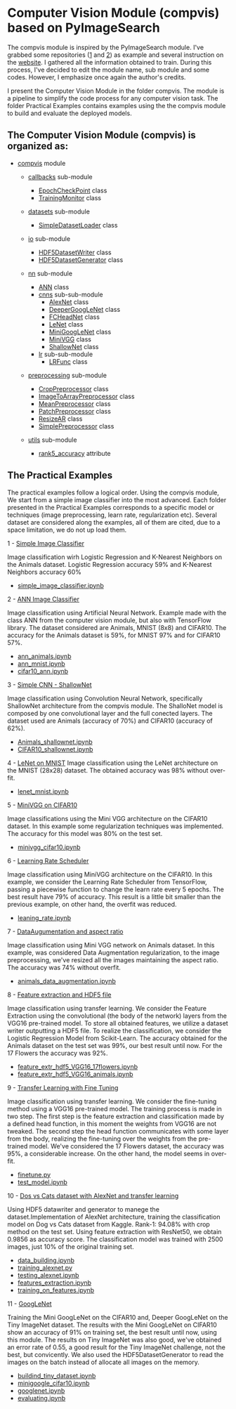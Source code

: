 # Computer Vision Module (compvis) based on PyImageSearch

The compvis module is inspired by the PyImageSearch module. I've grabbed some repositories ([1](https://github.com/Sid2697/pyimage-Learning) and [2](https://blog.csdn.net/zimiao552147572/article/details/106718957#t1)) as example and several instruction on the [website](https://www.pyimagesearch.com/). I gathered all the information obtained to train. During this process, I've decided to edit the module name, sub module and some codes. However, I emphasize once again the author's credits.

I present the Computer Vision Module in the folder compvis. The module is a pipeline to simplify the code process for any computer vision task. The folder Practical Examples contains examples using the the compvis module to build and evaluate the deployed models.

## The Computer Vision Module (compvis) is organized as:

- [compvis](https://github.com/IgorMeloS/Computer-Vision-Training/tree/main/ComputerVision%20Module/compvis) module

  - [callbacks](https://github.com/IgorMeloS/Computer-Vision-Training/tree/main/ComputerVision%20Module/compvis/callbacks) sub-module
    - [EpochCheckPoint](https://github.com/IgorMeloS/Computer-Vision-Training/blob/main/ComputerVision%20Module/compvis/callbacks/epochcheckpoint.py) class
    - [TrainingMonitor](https://github.com/IgorMeloS/Computer-Vision-Training/blob/main/ComputerVision%20Module/compvis/callbacks/trainingmonitor.py) class

  - [datasets](https://github.com/IgorMeloS/Computer-Vision-Training/tree/main/ComputerVision%20Module/compvis/datasets) sub-module
    - [SimpleDatasetLoader](https://github.com/IgorMeloS/Computer-Vision-Training/blob/main/ComputerVision%20Module/compvis/datasets/simpledatasetoader.py) class

  - [io](https://github.com/IgorMeloS/Computer-Vision-Training/tree/main/ComputerVision%20Module/compvis/io) sub-module
    - [HDF5DatasetWriter](https://github.com/IgorMeloS/Computer-Vision-Training/blob/main/ComputerVision%20Module/compvis/io/hdf5datasetwriter.py) class
    - [HDF5DatasetGenerator](https://github.com/IgorMeloS/Computer-Vision-Training/blob/main/ComputerVision%20Module/compvis/io/hdf5datasetgenerator.py) class

  - [nn](https://github.com/IgorMeloS/Computer-Vision-Training/tree/main/ComputerVision%20Module/compvis/ann) sub-module
    - [ANN](https://github.com/IgorMeloS/Computer-Vision-Training/blob/main/ComputerVision%20Module/compvis/ann/neuralnetwork.py) class
    - [cnns](https://github.com/IgorMeloS/Computer-Vision-Training/tree/main/ComputerVision%20Module/compvis/ann/cnns) sub-sub-module
      - [AlexNet](https://github.com/IgorMeloS/Computer-Vision-Training/blob/main/ComputerVision%20Module/compvis/nn/cnns/alexNet.py) class
      - [DeeperGoogLeNet](https://github.com/IgorMeloS/Computer-Vision-Training/blob/main/ComputerVision%20Module/compvis/nn/cnns/deepergooglenet.py) class
      - [FCHeadNet](https://github.com/IgorMeloS/Computer-Vision-Training/blob/main/ComputerVision%20Module/compvis/nn/cnns/fcheadnet.py) class
      - [LeNet](https://github.com/IgorMeloS/Computer-Vision-Training/blob/main/ComputerVision%20Module/compvis/ann/cnns/lenet.py) class
      - [MiniGoogLeNet](https://github.com/IgorMeloS/Computer-Vision-Training/blob/main/ComputerVision%20Module/compvis/nn/cnns/minigooglenet.py) class
      - [MiniVGG](https://github.com/IgorMeloS/Computer-Vision-Training/blob/main/ComputerVision%20Module/compvis/ann/cnns/minivgg.py) class
      - [ShallowNet](https://github.com/IgorMeloS/Computer-Vision-Training/blob/main/ComputerVision%20Module/compvis/ann/cnns/shallownet.py) class
    - [lr](https://github.com/IgorMeloS/Computer-Vision-Training/tree/main/ComputerVision%20Module/compvis/nn/lr) sub-sub-module
      - [LRFunc](https://github.com/IgorMeloS/Computer-Vision-Training/blob/main/ComputerVision%20Module/compvis/nn/lr/learning_rate_functions.py) class

  - [preprocessing](https://github.com/IgorMeloS/Computer-Vision-Training/tree/main/ComputerVision%20Module/compvis/preprocessing) sub-module
    - [CropPreprocessor](https://github.com/IgorMeloS/Computer-Vision-Training/blob/main/ComputerVision%20Module/compvis/preprocessing/croppreprocessor.py) class
    - [ImageToArrayPreprocessor](https://github.com/IgorMeloS/Computer-Vision-Training/blob/main/ComputerVision%20Module/compvis/preprocessing/imagetoarraypreprocessor.py) class
    - [MeanPreprocessor](https://github.com/IgorMeloS/Computer-Vision-Training/blob/main/ComputerVision%20Module/compvis/preprocessing/meanpreprocessor.py) class
    - [PatchPreprocessor](https://github.com/IgorMeloS/Computer-Vision-Training/blob/main/ComputerVision%20Module/compvis/preprocessing/patchpreprocessor.py) class
    - [ResizeAR](https://github.com/IgorMeloS/Computer-Vision-Training/blob/main/ComputerVision%20Module/compvis/preprocessing/resizear.py) class
    - [SimplePreprocessor](https://github.com/IgorMeloS/Computer-Vision-Training/blob/main/ComputerVision%20Module/compvis/preprocessing/simplepreprocessor.py) class

  - [utils](https://github.com/IgorMeloS/Computer-Vision-Training/tree/main/ComputerVision%20Module/compvis/utils) sub-module

    - [rank5_accuracy](https://github.com/IgorMeloS/Computer-Vision-Training/blob/main/ComputerVision%20Module/compvis/utils/ranked.py) attribute


## The Practical Examples

The practical examples follow a logical order. Using the compvis module, We start from a simple image classifier into the most advanced. Each folder presented in the Practical Examples corresponds to a specific model or techniques (image preprocessing, learn rate, regularization etc). Several dataset are considered along the examples, all of them are cited, due to a space limitation, we do not up load them.

1 - [Simple Image Classifier](https://github.com/IgorMeloS/Computer-Vision-Training/tree/main/ComputerVision%20Module/Pratical%20Examples/1%20-%20Simple%20Image%20Classifier)

Image classification wirh Logistic Regression and K-Nearest Neighbors on the Animals dataset. Logistic Regression accuracy 59% and K-Nearest Neighbors accuracy 60%
  - [simple_image_classifier.ipynb](https://github.com/IgorMeloS/Computer-Vision-Training/blob/main/ComputerVision%20Module/Pratical%20Examples/1%20-%20Simple%20Image%20Classifier/simple_image_classifier.ipynb)

2 - [ANN Image Classifier](https://github.com/IgorMeloS/Computer-Vision-Training/tree/main/ComputerVision%20Module/Pratical%20Examples/2%20-%20ANN_Image_Classifier)

Image classification using Artificial Neural Network. Example made with the class ANN from the computer vision module, but also with TensorFlow library. The dataset considered are Animals, MNIST (8x8) and CIFAR10. The accuracy for the Animals dataset is 59%, for MNIST 97% and for CIFAR10 57%.
  - [ann_animals.ipynb](https://github.com/IgorMeloS/Computer-Vision-Training/blob/main/ComputerVision%20Module/Pratical%20Examples/2%20-%20ANN_Image_Classifier/ann_animals.ipynb)
  - [ann_mnist.ipynb](https://github.com/IgorMeloS/Computer-Vision-Training/blob/main/ComputerVision%20Module/Pratical%20Examples/2%20-%20ANN_Image_Classifier/ann_mnist.ipynb)
  - [cifar10_ann.ipynb](https://github.com/IgorMeloS/Computer-Vision-Training/blob/main/ComputerVision%20Module/Pratical%20Examples/2%20-%20ANN_Image_Classifier/cifar10_ann.ipynb)

3 - [Simple CNN - ShallowNet](https://github.com/IgorMeloS/Computer-Vision-Training/tree/main/ComputerVision%20Module/Pratical%20Examples/3%20-%20Simple%20CNN)

Image classification using Convolution Neural Network, specifically ShallowNet architecture from the compvis module. The ShalloNet model is composed by one convolutional layer and the full conected layers. The dataset used are Animals (accuracy of 70%) and CIFAR10 (accuracy of 62%).
  - [Animals_shallownet.ipynb](https://github.com/IgorMeloS/Computer-Vision-Training/blob/main/ComputerVision%20Module/Pratical%20Examples/3%20-%20Simple%20CNN/Aninals_shallownet.ipynb)
  - [CIFAR10_shallownet.ipynb](https://github.com/IgorMeloS/Computer-Vision-Training/blob/main/ComputerVision%20Module/Pratical%20Examples/3%20-%20Simple%20CNN/CIFAR10_shallownet.ipynb)

4 - [LeNet on MNIST](https://github.com/IgorMeloS/Computer-Vision-Training/tree/main/ComputerVision%20Module/Pratical%20Examples/4%20-%20LeNet%20on%20MNIST)
Image classification using the LeNet architecture on the MNIST (28x28) dataset. The obtained accuracy was 98% without over-fit.
  - [lenet_mnist.ipynb](https://github.com/IgorMeloS/Computer-Vision-Training/blob/main/ComputerVision%20Module/Pratical%20Examples/4%20-%20LeNet%20on%20MNIST/lenet_mnist.ipynb)

5 - [MiniVGG on CIFAR10](https://github.com/IgorMeloS/Computer-Vision-Training/tree/main/ComputerVision%20Module/Pratical%20Examples/5%20-%20MiniVGG%20on%20CIFAR10)

Image classifications using the Mini VGG architecture on the CIFAR10 dataset. In this example some regularization techniques was implemented. The accuracy for this model was 80% on the test set.
  - [minivgg_cifar10.ipynb](https://github.com/IgorMeloS/Computer-Vision-Training/blob/main/ComputerVision%20Module/Pratical%20Examples/5%20-%20MiniVGG%20on%20CIFAR10/minivgg_cifar10.ipynb)

6 - [Learning Rate Scheduler](https://github.com/IgorMeloS/Computer-Vision-Training/tree/main/ComputerVision%20Module/Pratical%20Examples/6%20-%20Learning%20%20Rate%20Schedulers)

Image classification using MiniVGG architecture on the CIFAR10. In this example, we consider the Learning Rate Scheduler from TensorFlow, passing a piecewise function to change the learn rate every 5 epochs. The best result have 79% of accuracy. This result is a little bit smaller than the previous example, on other hand, the overfit was reduced.
  - [leaning_rate.ipynb](https://github.com/IgorMeloS/Computer-Vision-Training/blob/main/ComputerVision%20Module/Pratical%20Examples/6%20-%20Learning%20%20Rate%20Schedulers/learning_rate.ipynb)

7 - [DataAugumentation  and aspect ratio](https://github.com/IgorMeloS/Computer-Vision-Training/tree/main/ComputerVision%20Module/Pratical%20Examples/7%20-%20DataAugumentation%20%20and%20aspect%20ratio)

Image classification using Mini VGG network on Animals dataset. In this example, was considered Data Augmentation regularization, to the image preprocessing, we've resized all the images maintaining the aspect ratio. The accuracy was 74% without overfit.
  - [animals_data_augmentation.ipynb](https://github.com/IgorMeloS/Computer-Vision-Training/blob/main/ComputerVision%20Module/Pratical%20Examples/7%20-%20DataAugumentation%20%20and%20aspect%20ratio/animals_data_augmentation.ipynb)

8 - [Feature extraction and HDF5 file](https://github.com/IgorMeloS/Computer-Vision-Training/tree/main/ComputerVision%20Module/Pratical%20Examples/8%20-%20Feature%20extraction%20and%20HDF5%20file)

Image classification using transfer learning. We consider the Feature Extraction using the convolutional (the body of the network) layers from the VGG16 pre-trained model. To store all obtained features, we utilize a dataset writer outputting a HDF5 file. To realize the classification, we consider the Logistic Regression Model from Scikit-Learn.  The accuracy obtained for the Animals dataset on the test set was 99%, our best result until now. For the 17 Flowers the accuracy was 92%.
  - [feature_extr_hdf5_VGG16_17flowers.ipynb](https://github.com/IgorMeloS/Computer-Vision-Training/blob/main/ComputerVision%20Module/Pratical%20Examples/8%20-%20Feature%20extraction%20and%20HDF5%20file/feature_extr_hdf5_VGG16_17flowers.ipynb)
  - [feature_extr_hdf5_VGG16_animals.ipynb](https://github.com/IgorMeloS/Computer-Vision-Training/blob/main/ComputerVision%20Module/Pratical%20Examples/8%20-%20Feature%20extraction%20and%20HDF5%20file/feature_extr_hdf5_VGG16_animals.ipynb)

9 - [Transfer Learning with Fine Tuning](https://github.com/IgorMeloS/Computer-Vision-Training/tree/main/ComputerVision%20Module/Pratical%20Examples/9%20-%20Transfer%20Learning%20with%20Fine%20Tuning)

Image classification using transfer learning. We consider the fine-tuning method using a VGG16 pre-trained model. The training process is made in two step. The first step is the feature extraction and classification made by a defined head function, in this moment the weights from VGG16 are not tweaked. The second step the head function communicates with some layer from the body, realizing the fine-tuning over the weights from the pre-trained model. We've considered the 17 Flowers dataset, the accuracy was 95%, a considerable increase. On the other hand, the model seems in over-fit.
  - [finetune.py](https://github.com/IgorMeloS/Computer-Vision-Training/blob/main/ComputerVision%20Module/Pratical%20Examples/9%20-%20Transfer%20Learning%20with%20Fine%20Tuning/finetune.py)
  - [test_model.ipynb](https://github.com/IgorMeloS/Computer-Vision-Training/blob/main/ComputerVision%20Module/Pratical%20Examples/9%20-%20Transfer%20Learning%20with%20Fine%20Tuning/test_model.ipynb)

10 - [Dos vs Cats dataset with AlexNet and transfer learning](https://github.com/IgorMeloS/Computer-Vision-Training/tree/main/ComputerVision%20Module/Pratical%20Examples/10%20-%20Dogs%20vs%20Cats)

Using HDF5 datawriter and generator to manege the dataset.Implementation of AlexNet architecture, training the classification model on Dog vs Cats dataset from Kaggle. Rank-1: 94.08% with crop method on the test set. Using feature extraction with ResNet50, we obtain 0.9856 as accuracy score. The classification model was trained with 2500 images, just 10% of the original training set.

  - [data_building.ipynb](https://github.com/IgorMeloS/Computer-Vision-Training/blob/main/ComputerVision%20Module/Pratical%20Examples/10%20-%20Dogs%20vs%20Cats/data_building.ipynb)
  - [training_alexnet.py](https://github.com/IgorMeloS/Computer-Vision-Training/blob/main/ComputerVision%20Module/Pratical%20Examples/10%20-%20Dogs%20vs%20Cats/training_alexnet.py)
  - [testing_alexnet.ipynb](https://github.com/IgorMeloS/Computer-Vision-Training/blob/main/ComputerVision%20Module/Pratical%20Examples/10%20-%20Dogs%20vs%20Cats/testing_alexnet.ipynb)
  - [features_extraction.ipynb](https://github.com/IgorMeloS/Computer-Vision-Training/blob/main/ComputerVision%20Module/Pratical%20Examples/10%20-%20Dogs%20vs%20Cats/features_extraction.ipynb)
  - [training_on_features.ipynb](https://github.com/IgorMeloS/Computer-Vision-Training/blob/main/ComputerVision%20Module/Pratical%20Examples/10%20-%20Dogs%20vs%20Cats/training_on_features.ipynb)

11 - [GoogLeNet](https://github.com/IgorMeloS/Computer-Vision-Training/tree/main/ComputerVision%20Module/Pratical%20Examples/11%20-%20GoogLeNet)

Training the Mini GoogLeNet on the CIFAR10 and, Deeper GoogLeNet on the Tiny ImageNet dataset. The results with the Mini GoogLeNet on CIFAR10 show an accuracy of 91% on training set, the best result until now, using this module. The results on Tiny ImageNet was also good, we've obtained an error rate of 0.55, a good result for the Tiny ImageNet challenge, not the best, but convicently. We also used the HDF5DatasetGenerator to read the images on the batch instead of allocate all images on the memory.

  - [buildind_tiny_dataset.ipynb](https://github.com/IgorMeloS/Computer-Vision-Training/blob/main/ComputerVision%20Module/Pratical%20Examples/11%20-%20GoogLeNet/buildind_tiny_dataset.ipynb)
  - [minigoogle_cifar10.ipynb](https://github.com/IgorMeloS/Computer-Vision-Training/blob/main/ComputerVision%20Module/Pratical%20Examples/11%20-%20GoogLeNet/minigoogle_cifar10.ipynb)
  - [googlenet.ipynb](https://github.com/IgorMeloS/Computer-Vision-Training/blob/main/ComputerVision%20Module/Pratical%20Examples/11%20-%20GoogLeNet/googlenet.ipynb)
  - [evaluating.ipynb](https://github.com/IgorMeloS/Computer-Vision-Training/blob/main/ComputerVision%20Module/Pratical%20Examples/11%20-%20GoogLeNet/evaluating.ipynb)
